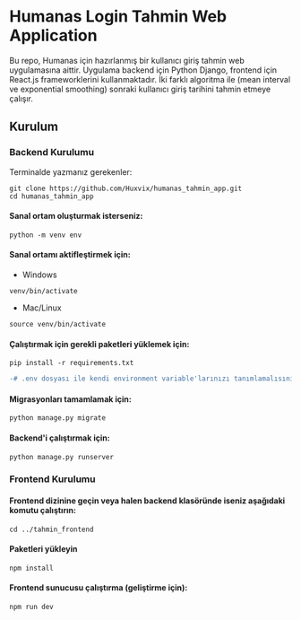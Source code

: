 # Humanas Login Tahmin Web Application
Bu repo, Humanas için hazırlanmış bir kullanıcı giriş tahmin web uygulamasına aittir. Uygulama backend için Python Django, frontend için React.js frameworklerini kullanmaktadır. İki farklı algoritma ile (mean interval ve exponential smoothing) sonraki kullanıcı giriş tarihini tahmin etmeye çalışır.
## Kurulum
### Backend Kurulumu
Terminalde yazmanız gerekenler:
```
git clone https://github.com/Huxvix/humanas_tahmin_app.git
cd humanas_tahmin_app
```
#### Sanal ortam oluşturmak isterseniz:
```
python -m venv env
```
#### Sanal ortamı aktifleştirmek için:
* Windows
```
venv/bin/activate
```
* Mac/Linux
```
source venv/bin/activate
```
#### Çalıştırmak için gerekli paketleri yüklemek için:
```
pip install -r requirements.txt
```
```diff
-# .env dosyası ile kendi environment variable'larınızı tanımlamalısınız.
```
#### Migrasyonları tamamlamak için:
```
python manage.py migrate
```
#### Backend'i çalıştırmak için:
```
python manage.py runserver
```

### Frontend Kurulumu
#### Frontend dizinine geçin veya halen backend klasöründe iseniz aşağıdaki komutu çalıştırın:
```
cd ../tahmin_frontend
```
#### Paketleri yükleyin
```
npm install
```
#### Frontend sunucusu çalıştırma (geliştirme için):
```
npm run dev
```